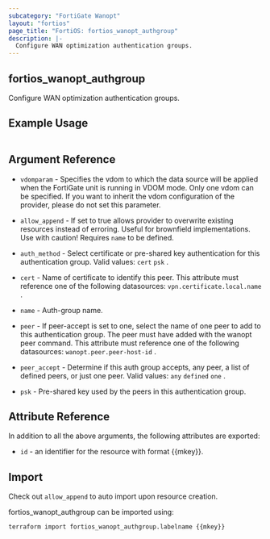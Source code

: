 ```yaml
---
subcategory: "FortiGate Wanopt"
layout: "fortios"
page_title: "FortiOS: fortios_wanopt_authgroup"
description: |-
  Configure WAN optimization authentication groups.
---
```


## fortios_wanopt_authgroup
Configure WAN optimization authentication groups.

## Example Usage

```hcl

```

## Argument Reference
* `vdomparam` - Specifies the vdom to which the data source will be applied when the FortiGate unit is running in VDOM mode. Only one vdom can be specified. If you want to inherit the vdom configuration of the provider, please do not set this parameter.
* `allow_append` - If set to true allows provider to overwrite existing resources instead of erroring. Useful for brownfield implementations. Use with caution! Requires `name` to be defined.

* `auth_method` - Select certificate or pre-shared key authentication for this authentication group. Valid values: `cert` `psk` .
* `cert` - Name of certificate to identify this peer. This attribute must reference one of the following datasources: `vpn.certificate.local.name` .
* `name` - Auth-group name.
* `peer` - If peer-accept is set to one, select the name of one peer to add to this authentication group. The peer must have added with the wanopt peer command. This attribute must reference one of the following datasources: `wanopt.peer.peer-host-id` .
* `peer_accept` - Determine if this auth group accepts, any peer, a list of defined peers, or just one peer. Valid values: `any` `defined` `one` .
* `psk` - Pre-shared key used by the peers in this authentication group.

## Attribute Reference

In addition to all the above arguments, the following attributes are exported:
* `id` - an identifier for the resource with format {{mkey}}.

## Import

Check out `allow_append` to auto import upon resource creation.

fortios_wanopt_authgroup can be imported using:
```sh
terraform import fortios_wanopt_authgroup.labelname {{mkey}}
```
